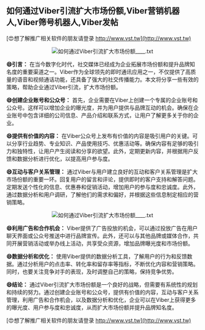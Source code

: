 ## **如何通过Viber引流扩大市场份额,Viber营销机器人,Viber筛号机器人,Viber发帖**

[😍想了解推广相关软件的朋友请登录 http://www.vst.tw](http://www.vst.tw)

 <center><img src="https://vst.tw/MP4/tuiguang/png/0.png" alt="如何通过Viber引流扩大市场份额____.txt"></center>

**😄引言：**
在当今数字化时代，社交媒体已经成为企业拓展市场份额和提升品牌知名度的重要渠道之一。Viber作为全球领先的即时通讯应用之一，不仅提供了高质量的语音和视频通话功能，还具备了强大的社交传播能力。本文将分享一些有效的策略，帮助企业通过Viber引流，扩大市场份额。

**😄创建企业账号和公众号：**
首先，企业需要在Viber上创建一个专属的企业账号和公众号。这样可以增加企业的曝光度，并为用户提供与品牌互动的机会。确保在企业账号中包含详细的公司信息、产品介绍和联系方式，让用户了解更多关于你的企业。

**😄提供有价值的内容：**
在Viber公众号上发布有价值的内容是吸引用户的关键。可以分享行业趋势、专业知识、产品使用技巧、优惠活动等。确保内容有足够的吸引力和独特性，让用户产生阅读和分享的欲望。此外，定期更新内容，并根据用户反馈和数据分析进行优化，以提高用户参与度。

**😄互动与客户关系管理：**
通过Viber与用户建立良好的互动和客户关系管理是扩大市场份额的重要一环。回复用户的留言和评论，提供即时的客户支持和解答问题。定期发送个性化的信息、优惠券和促销活动，增加用户的参与度和忠诚度。此外，通过数据分析和用户调研，了解他们的需求和偏好，并根据这些信息制定相应的营销策略。

 <center><img src="https://vst.tw/MP4/tuiguang/png/8.png" alt="如何通过Viber引流扩大市场份额____.txt"></center>

**😄利用广告和合作机会：**
Viber提供了广告投放的机会，可以通过投放广告在用户聊天界面或公众号推送中进行品牌宣传。此外，还可以与其他品牌或媒体合作，共同开展营销活动或举办线上活动，共享受众资源，增加品牌曝光度和市场份额。

**😄数据分析和优化：**
使用Viber提供的数据分析工具，了解用户的行为和反馈数据。通过分析用户的点击率、转化率和留存率等指标，不断优化内容和营销策略。同时，也要关注竞争对手的表现，及时调整自己的策略，保持竞争优势。

**😄结论：**
通过Viber引流扩大市场份额是一个良好的战略，但需要有系统性的规划和持续的努力。通过创建企业账号和公众号，提供有价值的内容，互动与客户关系管理，利用广告和合作机会，以及数据分析和优化，企业可以在Viber上获得更多的曝光度、用户参与度和忠诚度，从而扩大市场份额并提升品牌知名度。

[😍想了解推广相关软件的朋友请登录 http://www.vst.tw](http://www.vst.tw)



